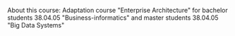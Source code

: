 About this course: Adaptation course "Enterprise Architecture" for bachelor students 38.04.05 "Business-informatics" and master students 38.04.05 "Big Data Systems"
